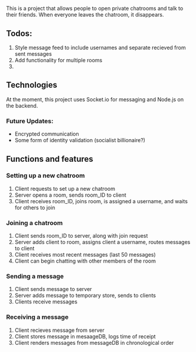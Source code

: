 #

This is a project that allows people to open private chatrooms and talk to their friends. When everyone leaves the chatroom, it disappears.

## Todos:
1. Style message feed to include usernames and separate recieved from sent messages
2. Add functionality for multiple rooms
3. 

## Technologies

At the moment, this project uses Socket.io for messaging and Node.js on the backend.

### Future Updates:
- Encrypted communication
- Some form of identity validation (socialist billionaire?)

## Functions and features

### Setting up a new chatroom
1. Client requests to set up a new chatroom
2. Server opens a room, sends room_ID to client
3. Client receives room_ID, joins room, is assigned a username, and waits for others to join

### Joining a chatroom
1. Client sends room_ID to server, along with join request
2. Server adds client to room, assigns client a username, routes messages to client
3. Client receives most recent messages (last 50 messages)
4. Client can begin chatting with other members of the room

### Sending a message
1. Client sends message to server
2. Server adds message to temporary store, sends to clients
3. Clients receive messages

### Receiving a message
1. Client recieves message from server
2. Client stores message in mesaageDB, logs time of receipt
3. Client renders messages from messageDB in chronological order
